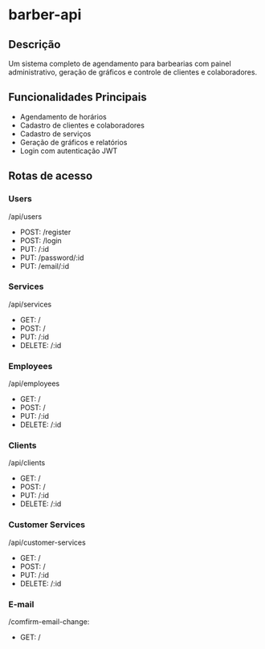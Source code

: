# barber-api

## Descrição

Um sistema completo de agendamento para barbearias com painel administrativo, geração de gráficos e controle de clientes e colaboradores.

## Funcionalidades Principais

- Agendamento de horários
- Cadastro de clientes e colaboradores
- Cadastro de serviços
- Geração de gráficos e relatórios
- Login com autenticação JWT

## Rotas de acesso

### Users

/api/users
  - POST: /register
  - POST: /login
  - PUT: /:id
  - PUT: /password/:id
  - PUT: /email/:id

### Services

/api/services
  - GET: /
  - POST: /
  - PUT: /:id
  - DELETE: /:id

### Employees

/api/employees
  - GET: /
  - POST: /
  - PUT: /:id
  - DELETE: /:id

### Clients

/api/clients
  - GET: /
  - POST: /
  - PUT: /:id
  - DELETE: /:id

### Customer Services

/api/customer-services
  - GET: /
  - POST: /
  - PUT: /:id
  - DELETE: /:id

### E-mail

/comfirm-email-change:
  - GET: /